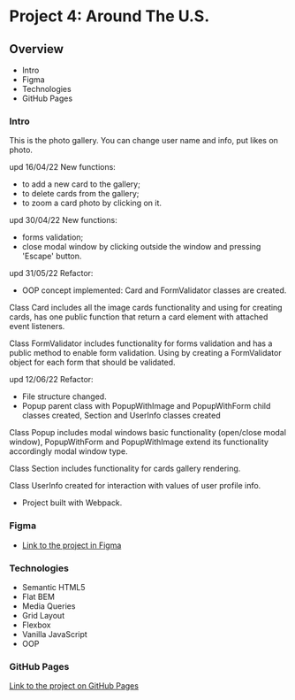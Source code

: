 # Project 4: Around The U.S.

## Overview

* Intro
* Figma
* Technologies
* GitHub Pages

### Intro

This is the photo gallery. You can change user name and info, put likes on photo.

upd 16/04/22 New functions: 
* to add a new card to the gallery;
* to delete cards from the gallery;
* to zoom a card photo by clicking on it.

upd 30/04/22 New functions:
* forms validation;
* close modal window by clicking outside the window and pressing 'Escape' button.

upd 31/05/22 Refactor:
* OOP concept implemented: Card and FormValidator classes are created.

Class Card includes all the image cards functionality and using for creating cards, has one public function that return a card element with attached event listeners.

Class FormValidator includes functionality for forms validation and has a public method to enable form validation. Using by creating a FormValidator object for each form that should be validated.

upd 12/06/22 Refactor:
* File structure changed.
* Popup parent class with PopupWithImage and PopupWithForm child classes created, Section and UserInfo classes created

Class Popup includes modal windows basic functionality (open/close modal window), PopupWithForm and PopupWithImage extend its functionality accordingly modal window type.

Class Section includes functionality for cards gallery rendering.

Class UserInfo created for interaction with values of user profile info.

* Project built with Webpack.

### Figma

* [Link to the project in Figma](https://www.figma.com/file/SurN1jaeEQIhuZEDMhmWWf/Sprint-4-Around-The-U.S.-desktop-mobile?node-id=0%3A1)

### Technologies

* Semantic HTML5
* Flat BEM
* Media Queries
* Grid Layout
* Flexbox
* Vanilla JavaScript
* OOP

### GitHub Pages

[Link to the project on GitHub Pages](https://tatianabialik.github.io/web_project_4/)
